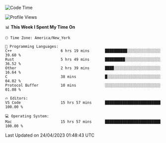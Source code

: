 <!--START_SECTION:waka-->
![Code Time](http://img.shields.io/badge/Code%20Time-347%20hrs%2043%20mins-blue)

![Profile Views](http://img.shields.io/badge/Profile%20Views-44-blue)

📊 **This Week I Spent My Time On** 

```text
🕑︎ Time Zone: America/New_York

💬 Programming Languages: 
C++                      6 hrs 19 mins       ██████████░░░░░░░░░░░░░░░   39.60 % 
Rust                     5 hrs 49 mins       █████████░░░░░░░░░░░░░░░░   36.52 % 
Other                    2 hrs 39 mins       ████░░░░░░░░░░░░░░░░░░░░░   16.64 % 
C                        38 mins             █░░░░░░░░░░░░░░░░░░░░░░░░   04.02 % 
Protocol Buffer          10 mins             ░░░░░░░░░░░░░░░░░░░░░░░░░   01.08 % 

🔥 Editors: 
VS Code                  15 hrs 57 mins      █████████████████████████   100.00 % 

💻 Operating System: 
Mac                      15 hrs 57 mins      █████████████████████████   100.00 % 
```


 Last Updated on 24/04/2023 01:48:43 UTC
<!--END_SECTION:waka-->
